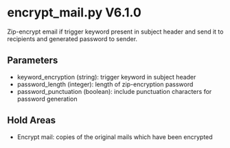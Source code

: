 encrypt_mail.py V6.1.0
======================

Zip-encrypt email if trigger keyword present in subject header and send it to recipients and generated password to sender.

## Parameters
* keyword_encryption (string): trigger keyword in subject header
* password_length (integer): length of zip-encryption password
* password_punctuation (boolean): include punctuation characters for password generation

## Hold Areas
* Encrypt mail: copies of the original mails which have been encrypted
